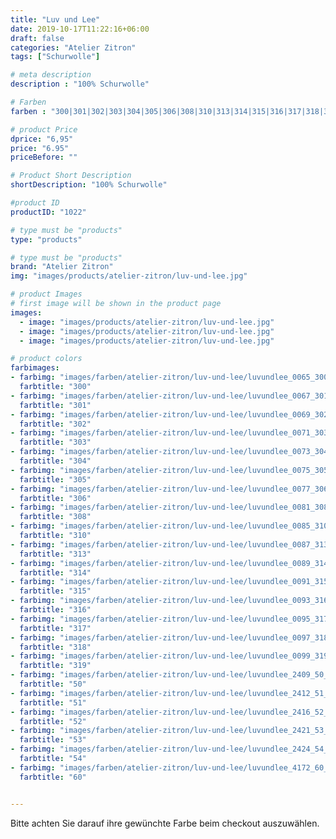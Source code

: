 ```yaml
---
title: "Luv und Lee"
date: 2019-10-17T11:22:16+06:00
draft: false
categories: "Atelier Zitron"
tags: ["Schurwolle"]	

# meta description
description : "100% Schurwolle"

# Farben
farben : "300|301|302|303|304|305|306|308|310|313|314|315|316|317|318|319|50|51|52|53|54|60"

# product Price
dprice: "6,95"
price: "6.95"
priceBefore: ""

# Product Short Description
shortDescription: "100% Schurwolle"

#product ID
productID: "1022"

# type must be "products"
type: "products"

# type must be "products"
brand: "Atelier Zitron"
img: "images/products/atelier-zitron/luv-und-lee.jpg"   

# product Images
# first image will be shown in the product page
images:
  - image: "images/products/atelier-zitron/luv-und-lee.jpg"
  - image: "images/products/atelier-zitron/luv-und-lee.jpg"
  - image: "images/products/atelier-zitron/luv-und-lee.jpg"

# product colors
farbimages:
- farbimg: "images/farben/atelier-zitron/luv-und-lee/luvundlee_0065_300_1.jpg"	
  farbtitle: "300"
- farbimg: "images/farben/atelier-zitron/luv-und-lee/luvundlee_0067_301_1.jpg"	
  farbtitle: "301"
- farbimg: "images/farben/atelier-zitron/luv-und-lee/luvundlee_0069_302_1.jpg"	
  farbtitle: "302"
- farbimg: "images/farben/atelier-zitron/luv-und-lee/luvundlee_0071_303_1.jpg"	
  farbtitle: "303"
- farbimg: "images/farben/atelier-zitron/luv-und-lee/luvundlee_0073_304_1.jpg"	
  farbtitle: "304"
- farbimg: "images/farben/atelier-zitron/luv-und-lee/luvundlee_0075_305_1.jpg"	
  farbtitle: "305"
- farbimg: "images/farben/atelier-zitron/luv-und-lee/luvundlee_0077_306_1.jpg"	
  farbtitle: "306"
- farbimg: "images/farben/atelier-zitron/luv-und-lee/luvundlee_0081_308_1.jpg"	
  farbtitle: "308"
- farbimg: "images/farben/atelier-zitron/luv-und-lee/luvundlee_0085_310_1.jpg"	
  farbtitle: "310"
- farbimg: "images/farben/atelier-zitron/luv-und-lee/luvundlee_0087_313_1.jpg"	
  farbtitle: "313"
- farbimg: "images/farben/atelier-zitron/luv-und-lee/luvundlee_0089_314_1.jpg"	
  farbtitle: "314"
- farbimg: "images/farben/atelier-zitron/luv-und-lee/luvundlee_0091_315_1.jpg"	
  farbtitle: "315"
- farbimg: "images/farben/atelier-zitron/luv-und-lee/luvundlee_0093_316_1.jpg"	
  farbtitle: "316"
- farbimg: "images/farben/atelier-zitron/luv-und-lee/luvundlee_0095_317_1.jpg"	
  farbtitle: "317"
- farbimg: "images/farben/atelier-zitron/luv-und-lee/luvundlee_0097_318_1.jpg"	
  farbtitle: "318"
- farbimg: "images/farben/atelier-zitron/luv-und-lee/luvundlee_0099_319_1.jpg"	
  farbtitle: "319"
- farbimg: "images/farben/atelier-zitron/luv-und-lee/luvundlee_2409_50_1.jpg"	
  farbtitle: "50"
- farbimg: "images/farben/atelier-zitron/luv-und-lee/luvundlee_2412_51_1.jpg"	
  farbtitle: "51"
- farbimg: "images/farben/atelier-zitron/luv-und-lee/luvundlee_2416_52_1.jpg"	
  farbtitle: "52"
- farbimg: "images/farben/atelier-zitron/luv-und-lee/luvundlee_2421_53_1.jpg"	
  farbtitle: "53"
- farbimg: "images/farben/atelier-zitron/luv-und-lee/luvundlee_2424_54_1.jpg"	
  farbtitle: "54"
- farbimg: "images/farben/atelier-zitron/luv-und-lee/luvundlee_4172_60_1.jpg"	
  farbtitle: "60"


---
```


Bitte achten Sie darauf ihre gewünchte Farbe beim checkout auszuwählen.
